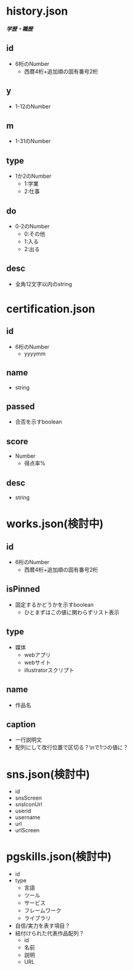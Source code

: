 # history.json
***学歴・職歴***

## id
- 6桁のNumber
    - 西暦4桁+追加順の固有番号2桁
## y
- 1-12のNumber
## m
- 1-31のNumber
## type
- 1か2のNumber
    - 1:学業
    - 2:仕事
## do
- 0-2のNumber
    - 0:その他
    - 1:入る
    - 2:出る
## desc
- 全角12文字以内のstring

# certification.json
## id
- 6桁のNumber
    - yyyymm
## name
- string
## passed
- 合否を示すboolean
## score
- Number
    - 得点率%
## desc
- string

# works.json(検討中)
## id
- 6桁のNumber
    - 西暦4桁+追加順の固有番号2桁

## isPinned
- 固定するかどうかを示すboolean
    - ひとまずはこの値に関わらずリスト表示

## type
- 媒体
    - webアプリ
    - webサイト
    - illustratorスクリプト

## name
- 作品名

## caption
- 一行説明文
- 配列にして改行位置で区切る？\nで1つの値に？

# sns.json(検討中)
- id
- snsScreen
- snsIconUrl
- userid
- username
- url
- urlScreen

# pgskills.json(検討中)
- id
- type
    - 言語
    - ツール
    - サービス
    - フレームワーク
    - ライブラリ
- 自信/実力を表す項目？
- 紐付けられた代表作品配列？
    - id
    - 名前
    - 説明
    - URL

